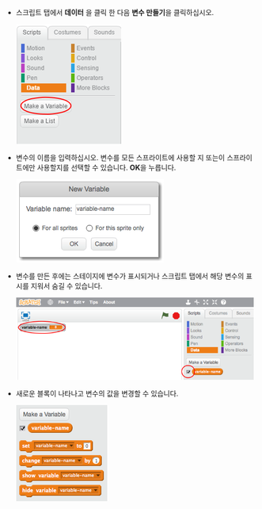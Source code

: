 + 스크립트 탭에서 **데이터** 을 클릭 한 다음 **변수 만들기**을 클릭하십시오.
    
    ![데이터 블록](images/data-blocks.png)

+ 변수의 이름을 입력하십시오. 변수를 모든 스프라이트에 사용할 지 또는이 스프라이트에만 사용할지를 선택할 수 있습니다. **OK**을 누릅니다.
    
    ![변수 만들기](images/create-variable.png)

+ 변수를 만든 후에는 스테이지에 변수가 표시되거나 스크립트 탭에서 해당 변수의 표시를 지워서 숨길 수 있습니다.
    
    ![가변 블록](images/variable-show.png)

+ 새로운 블록이 나타나고 변수의 값을 변경할 수 있습니다.
    
    ![가변 블록](images/variable-blocks.png)